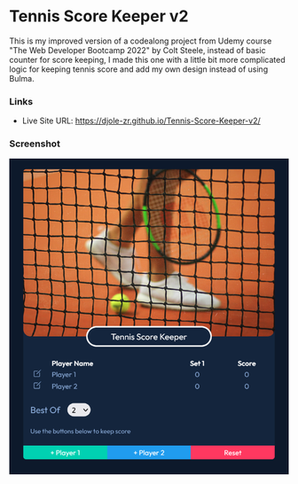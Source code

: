 # Tennis Score Keeper v2

This is my improved version of a codealong project from Udemy course "The Web Developer Bootcamp 2022" by Colt Steele, instead of basic counter for score keeping, I made this one with a little bit more complicated logic for keeping tennis score and add my own design instead of using Bulma.

### Links

- Live Site URL: https://djole-zr.github.io/Tennis-Score-Keeper-v2/



### Screenshot

![preview-solution](screenshot.png)


